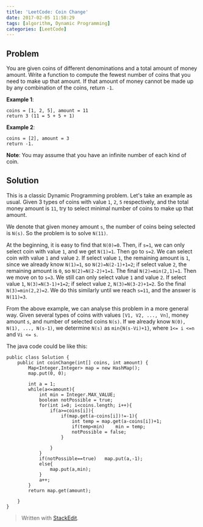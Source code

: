 ```yaml
---
title: 'LeetCode: Coin Change'
date: 2017-02-05 11:58:29
tags: [algorithm, Dynamic Programming]
categories: [LeetCode]
---
```


## Problem

You are given coins of different denominations and a total amount of money amount. Write a function to compute the fewest number of coins that you need to make up that amount. If that amount of money cannot be made up by any combination of the coins, return `-1`.

**Example 1**:

```
coins = [1, 2, 5], amount = 11
return 3 (11 = 5 + 5 + 1)
```

**Example 2**:

```
coins = [2], amount = 3
return -1.
```

**Note**: You may assume that you have an infinite number of each kind of coin.

## Solution

This is a classic Dynamic Programming problem. Let's take an example as usual. Given 3 types of coins with value `1`, `2`, `5` respectively, and the total money amount is `11`, try to select minimal number of coins to make up that amount.

We denote that given money amount `s`, the number of coins being selected is `N(s)`. So the problem is to solve `N(11)`.

At the beginning, it is easy to find that `N(0)=0`. Then,  if `s=1`, we can only select coin with value `1`, and we get `N(1)=1`. Then go to `s=2`. We can select coin with value `1` and value `2`. If select value `1`, the remaining amount is `1`, since we already know `N(1)=1`, so `N(2)=N(2-1)+1=2`; if select value `2`, the remaining amount is `0`, so `N(2)=N(2-2)+1=1`. The final `N(2)=min(2,1)=1`. Then we move on to `s=3`. We still can only select value `1` and value `2`. If select value `1`, `N(3)=N(3-1)+1=2`; if select value `2`, `N(3)=N(3-2)+1=2`. So the final `N(3)=min(2,2)=2`. We do this similarly until we reach `s=11`, and the answer is `N(11)=3`.

From the above example, we can analyse this problem in a more general way. Given several types of coins with values `[V1, V2, ..., Vn]`, money amount `s`, and number of selected coins `N(s)`. If we already know `N(0), N(1), ..., N(s-1)`, we determine `N(s)` as `min{N(s-Vi)+1}`, where `1<= i <=n` and `Vi <= s`. 

The java code could be like this:

```
public class Solution {
    public int coinChange(int[] coins, int amount) {
        Map<Integer,Integer> map = new HashMap();
        map.put(0, 0);
        
        int a = 1;
        while(a<=amount){
            int min = Integer.MAX_VALUE;
            boolean notPossible = true;
            for(int i=0; i<coins.length; i++){
                if(a>=coins[i]){
                    if(map.get(a-coins[i])!=-1){
                        int temp = map.get(a-coins[i])+1;
                        if(temp<min)    min = temp;
                        notPossible = false;
                    }
                    
                }
            }
            if(notPossible==true)   map.put(a,-1);
            else{
                map.put(a,min);
            }
            a++;
        }
        return map.get(amount);
        
    }
}
```
> Written with [StackEdit](https://stackedit.io/).
